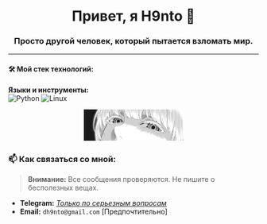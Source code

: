 
<h1 align="center">Привет, я H9nto 👋</h1>
<h3 align="center">Просто другой человек, который пытается взломать мир.</h3>


</p>

---

#### 🛠️ Мой стек технологий:
**Языки и инструменты:**  
![Python](https://img.shields.io/badge/-Python-black?style=flat-square&logo=Python)
![Linux](https://img.shields.io/badge/-Linux-black?style=flat-square&logo=linux)



 







<p align="center">
 <img width="200px" src="551850.jpg" alt="qr"/>
</p>


### 📫 Как связаться со мной:
> **Внимание:** Все сообщения проверяются. Не пишите о бесполезных вещах.


- **Telegram:** *[Только по серьезным вопросам](https://t.me/MrHento)*
- **Email:** `dh9nto@gmail.com` [Предпочтительно]

